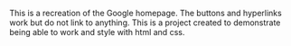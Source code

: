 This is a recreation of the Google homepage. 
The buttons and hyperlinks work but do not link to anything.
This is a project created to demonstrate being able to work and style with html and css.